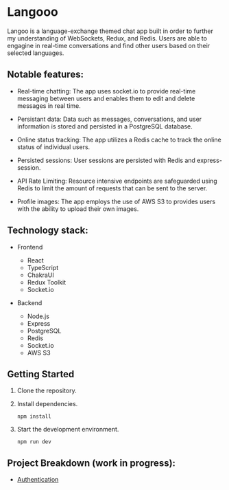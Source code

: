 # Langooo

Langoo is a language-exchange themed chat app built in order to further my understanding of WebSockets, Redux, and Redis. Users are able to engagine in real-time conversations and find other users based on their selected languages.

## Notable features:

- Real-time chatting: The app uses socket.io to provide real-time messaging between users and enables them to edit and delete messages in real time.

- Persistant data: Data such as messages, conversations, and user information is stored and persisted in a PostgreSQL database.

- Online status tracking: The app utilizes a Redis cache to track the online status of individual users.

- Persisted sessions: User sessions are persisted with Redis and express-session.

- API Rate Limiting: Resource intensive endpoints are safeguarded using Redis to limit the amount of requests that can be sent to the server.

- Profile images: The app employs the use of AWS S3 to provides users with the ability to upload their own images.

## Technology stack:

- Frontend

  - React
  - TypeScript
  - ChakraUI
  - Redux Toolkit
  - Socket.io

- Backend

  - Node.js
  - Express
  - PostgreSQL
  - Redis
  - Socket.io
  - AWS S3


## Getting Started

1. Clone the repository.
2. Install dependencies.


    ```npm install```

3. Start the development environment.

    ```npm run dev```

## Project Breakdown (work in progress):
- [Authentication](project_breakdown/authentication.md)

